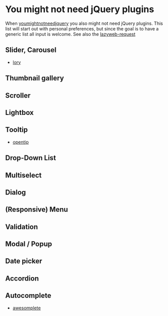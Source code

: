 # You might not need jQuery plugins
When [youmightnotneedjquery](http://youmightnotneedjquery.com/) you also might not need jQuery plugins.
This list will start out with personal preferences, but since the goal is to have a generic list
all input is welcome. See also the [lazyweb-request](https://github.com/h5bp/lazyweb-requests)

## Slider, Carousel

- [lory](http://meandmax.github.io/lory/)

## Thumbnail gallery

## Scroller

## Lightbox

## Tooltip

- [opentip](https://github.com/enyo/opentip)

## Drop-Down List

## Multiselect

## Dialog

## (Responsive) Menu

## Validation

## Modal / Popup

## Date picker

## Accordion

## Autocomplete

- [awesomplete](https://github.com/LeaVerou/awesomplete)
